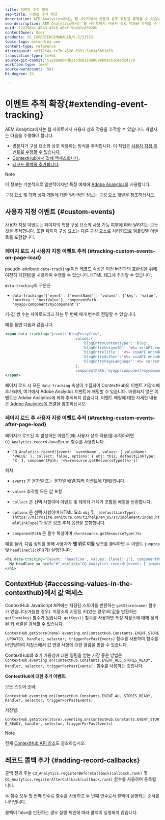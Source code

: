 ```yaml
---
title: 이벤트 추적 확장
seo-title: 이벤트 추적 확장
description: AEM Analytics에서는 웹 사이트에서 사용자 상호 작용을 추적할 수 있습니다
seo-description: AEM Analytics에서는 웹 사이트에서 사용자 상호 작용을 추적할 수 있습니다
uuid: 722798ac-4043-4918-a6df-9eda2c85020b
contentOwner: User
products: SG_EXPERIENCEMANAGER/6.5/SITES
topic-tags: extending-aem
content-type: reference
discoiquuid: e0372f4a-fe7b-4526-8391-5bb345b51d70
translation-type: tm+mt
source-git-commit: 5128a08d4db21cda821de0698b0ac63ceed24379
workflow-type: tm+mt
source-wordcount: '501'
ht-degree: 1%

---
```



# 이벤트 추적 확장{#extending-event-tracking}

AEM Analytics에서는 웹 사이트에서 사용자 상호 작용을 추적할 수 있습니다. 개발자는 다음을 수행해야 합니다.

* 방문자가 구성 요소와 상호 작용하는 방식을 추적합니다. 이 작업은 [사용자 지정 이벤트로 수행할 수 있습니다.](#custom-events)
* [ContextHub에서 값에 액세스합니다](/help/sites-developing/extending-analytics.md#accessing-values-in-the-contexthub).
* [레코드 콜백을 추가합니다](#adding-record-callbacks).

>[!NOTE]
>
>이 정보는 기본적으로 일반적이지만 특정 예제에 [Adobe Analytics](/help/sites-administering/adobeanalytics.md)을 사용합니다.
>
>구성 요소 및 대화 상자 개발에 대한 일반적인 정보는 [구성 요소 개발](/help/sites-developing/components.md)을 참조하십시오.

## 사용자 지정 이벤트 {#custom-events}

사용자 지정 이벤트는 페이지의 특정 구성 요소의 사용 가능 여부에 따라 달라지는 모든 것을 추적합니다. 또한 페이지 구성 요소는 다른 구성 요소로 처리되므로 템플릿별 이벤트를 포함합니다.

### 페이지 로드 시 사용자 지정 이벤트 추적 {#tracking-custom-events-on-page-load}

pseudo-attribute `data-tracking`(이전 레코드 속성은 이전 버전과의 호환성을 위해 여전히 지원됨)을 사용하여 수행할 수 있습니다. HTML 태그에 추가할 수 있습니다.

`data-tracking`의 구문은

* `data-tracking="{'event': ['eventName'], 'values': {'key': 'value', 'nextKey': 'nextValue'}, componentPath: 'myapp/component/mycomponent'}"`

키-값 쌍 수는 페이로드라고 하는 두 번째 매개 변수로 전달할 수 있습니다.

예를 들면 다음과 같습니다.

```xml
<span data-tracking="{event:'blogEntryView',
                                values:{
                                   'blogEntryContentType': 'blog',
                                   'blogEntryUniqueID': '<%= xssAPI.encodeForJSString(entry.getId()) %>',
                                   'blogEntryTitle': '<%= xssAPI.encodeForJSString(entry.getTitle()) %>',
                                   'blogEntryAuthor':'<%= xssAPI.encodeForJSString(entry.getAuthor()) %>',
                                   'blogEntryPageLanguage':'<%= currentPage.getLanguage(true) %>'
                                },
                                componentPath:'myapp/component/mycomponent'}">
</span>
```

페이지 로드 시 모든 `data-tracking` 속성이 수집되어 ContextHub의 이벤트 저장소에 추가되며, 여기에서 Adobe Analytics 이벤트에 매핑할 수 있습니다. 매핑되지 않은 이벤트는 Adobe Analytics에 의해 추적되지 않습니다. 이벤트 매핑에 대한 자세한 내용은 [Adobe Analytics에 연결](/help/sites-administering/adobeanalytics.md)을 참조하십시오.

### 페이지 로드 후 사용자 지정 이벤트 추적 {#tracking-custom-events-after-page-load}

페이지가 로드된 후 발생하는 이벤트(예: 사용자 상호 작용)를 추적하려면 `CQ_Analytics.record` JavaScript 함수를 사용합니다.

* `CQ_Analytics.record({event: 'eventName', values: { valueName: 'VALUE' }, collect: false, options: { obj: this, defaultLinkType: 'X' }, componentPath: '<%=resource.getResourceType()%>'})`

위치

* `events` 은 문자열 또는 문자열 배열(여러 이벤트에 대해)입니다.

* `values` 추적할 모든 값 포함
* `collect` 은 선택 사항이며 이벤트 및 데이터 개체가 포함된 배열을 반환합니다.
* `options` 은 선택 사항이며 HTML 요소  `obj` 및 ` [defaultLinkType](https://microsite.omniture.com/t2/help/en_US/sc/implement/index.html#linkType)`과 같은 링크 추적 옵션을 포함합니다.

* `componentPath` 은 필수 특성이며  `<%=resource.getResourceType()%>`

예를 들어, 다음 정의를 통해 사용자가 **맨 위로 이동** 링크를 클릭하면 두 이벤트 `jumptop` 및 `headlineclick`이(가) 실행됩니다.

```xml
<h1 data-tracking="{event: 'headline', values: {level:'1'}, componentPath: '<%=resource.getResourceType()%>'}">
  My Headline <a href="#" onclick="CQ_Analytics.record({event: ['jumptop','headlineclick'],  values: {level:'1'}, componentPath: '<%=resource.getResourceType()%>'})">Jump to top</a>
</h1>
```

## ContextHub {#accessing-values-in-the-contexthub}에서 값 액세스

ContextHub JavaScript API에는 지정된 스토어를 반환하는 `getStore(name)` 함수가 있습니다(가능한 경우). 저장소의 지정된 키(있는 경우)의 값을 반환하는 `getItem(key)` 함수가 있습니다. `getKeys()` 함수를 사용하면 특정 저장소에 대해 정의된 키 배열을 검색할 수 있습니다.

`ContextHub.getStore(name).eventing.on(ContextHub.Constants.EVENT_STORE_UPDATED, handler, selector, triggerForPastEvents)` 함수를 사용하여 함수를 바인딩하여 저장소에서 값 변경 사항에 대한 알림을 받을 수 있습니다.

ContextHub의 초기 가용성에 대한 알림을 받는 가장 좋은 방법은 `ContextHub.eventing.on(ContextHub.Constants.EVENT_ALL_STORES_READY, handler, selector, triggerForPastEvents);` 함수를 사용하는 것입니다.

**ContextHub에 대한 추가 이벤트:**

모든 스토어 준비:

`ContextHub.eventing.on(ContextHub.Constants.EVENT_ALL_STORES_READY, handler, selector, triggerForPastEvents);`

저장별:

`ContextHub.getStore(store).eventing.on(ContextHub.Constants.EVENT_STORE_READY, handler, selector, triggerForPastEvents)`

>[!NOTE]
>
>전체 [ContextHub API 참조](https://helpx.adobe.com/experience-manager/6-5/sites/developing/using/contexthub-api.html#ContextHubJavascriptAPIReference)도 참조하십시오.

## 레코드 콜백 추가 {#adding-record-callbacks}

콜백 전과 후는 `CQ_Analytics.registerBeforeCallback(callback,rank)` 및 `CQ_Analytics.registerAfterCallback(callback,rank)` 함수를 사용하여 등록됩니다.

두 함수 모두 첫 번째 인수로 함수를 사용하고 두 번째 인수로서 콜백이 실행되는 순서를 나타냅니다.

콜백이 false를 반환하는 경우 실행 체인에 따라 콜백이 실행되지 않습니다.
